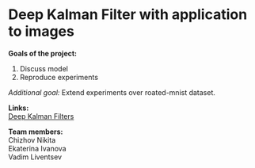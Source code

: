 **Deep Kalman Filter with application to images**
=====================


**Goals of the project:**  
1. Discuss model
2. Reproduce experiments  

*Additional goal:* Extend experiments over roated-mnist dataset.


**Links:**  
[Deep Kalman Filters](https://arxiv.org/pdf/1511.05121.pdf)

**Team members:**  
Chizhov Nikita  
Ekaterina Ivanova  
Vadim Liventsev
